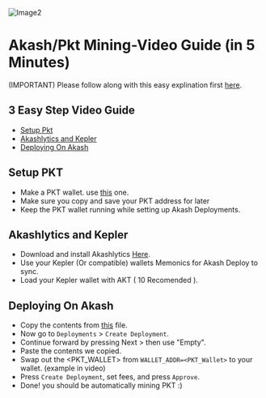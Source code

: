 ![Image2](https://user-images.githubusercontent.com/79159130/131248966-36ae0d51-6def-4693-8165-3d680b37cb30.png)



# Akash/Pkt Mining-Video Guide (in 5 Minutes)
(IMPORTANT) Please follow along with this easy explination 
first [here](https://youtu.be/YPHFy_sH830).
## 3 Easy Step Video Guide
 
 - [Setup Pkt](#Setup-Pkt)
 - [Akashlytics and Kepler](#Akashlytics-and-Kepler )
 - [Deploying On Akash](#Deploying-On-Akash)
## Setup PKT
 - Make a PKT wallet. use [this](https://pkt.cash/wallet/#setup) one.
 - Make sure you copy and save your PKT address for later
 - Keep the PKT wallet running while setting up Akash Deployments.
 
## Akashlytics and Kepler

 - Download and install Akashlytics [Here](https://www.akashlytics.com/deploy).
 - Use your Kepler (Or compatible) wallets Memonics for Akash Deploy to sync.
 - Load your Kepler wallet with AKT ( 10 Recomended ).

## Deploying On Akash

 - Copy the contents from [this](https://github.com/ovrclk/pkt-miner/blob/main/deploy.yaml) file.
 - Now go to `Deployments` > `Create Deployment`.
 - Continue forward by pressing Next > then use "Empty".
 - Paste the contents we copied.
 - Swap out the <PKT_WALLET> from `WALLET_ADDR=<PKT_Wallet>` to your wallet. (example in video)
 - Press `Create Deployment`, set fees, and press `Approve`.
 - Done! you should be automatically mining PKT :)
 
